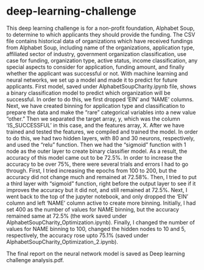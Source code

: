 # deep-learning-challenge

This deep learning challenge is for a non-profit foundation, Alphabet Soup, to determine to which applicants they should provide the funding. The CSV file contains historical data of organizations which have received fundings from Alphabet Soup, including name of the organizations, application type, affiliated sector of industry, government organization classification, use case for funding, organization type, active status, income classification, any special aspects to consider for application, funding amount, and finally whether the applicant was successful or not. With machine learning and neural networks, we set up a model and made it to predict for future applicants.
First model, saved under AlphabetSoupCharity.ipynb file, shows a binary classification model to predict which organization will be successful. In order to do this, we first dropped ‘EIN’ and ‘NAME’ columns. Next, we have created binning for application type and classification to prepare the data and make the “rare” categorical variables into a new value “other.” Then we separated the target array, y, which was the column ‘IS_SUCCESSFUL’ in this case, and the features array, X. After we have trained and tested the features, we compiled and trained the model. In order to do this, we had two hidden layers, with 80 and 30 neurons, respectively, and used the “relu” function. Then we had the “sigmoid” function with 1 node as the outer layer to create binary classifier model. As a result, the accuracy of this model came out to be 72.5%. 
In order to increase the accuracy to be over 75%, there were several trials and errors I had to go through. First, I tried increasing the epochs from 100 to 200, but the accuracy did not change much and remained at 72.58%. Then, I tried to put a third layer with “sigmoid” function, right before the output layer to see if it improves the accuracy but it did not, and still remained at 72.5%. 
Next, I went back to the top of the jupyter notebook, and only dropped the ‘EIN’ column and left ‘NAME’ column active to create more binning. Initially, I had set 400 as the number of values for NAME binning, but the accuracy remained same at 72.5% (the work saved under AlphabetSoupCharity_Optimization.ipynb).
Finally, I changed the number of values for NAME binning to 100, changed the hidden nodes to 10 and 5, respectively, the accuracy rose upto 75.1% (saved under AlphabetSoupCharity_Optimization_2.ipynb).

The final report on the neural network model is saved as Deep learning challenge analysis.pdf.
